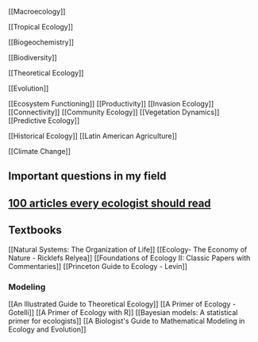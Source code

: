[[Macroecology]]

[[Tropical Ecology]]

[[Biogeochemistry]]

[[Biodiversity]]

[[Theoretical Ecology]]

[[Evolution]]


[[Ecosystem Functioning]]
[[Productivity]]
[[Invasion Ecology]]
[[Connectivity]]
[[Community Ecology]]
[[Vegetation Dynamics]]
[[Predictive Ecology]]

[[Historical Ecology]]
[[Latin American Agriculture]]

[[Climate Change]]


## Important questions in my field
[100 articles every ecologist should read](https://www-nature-com.proxy3.library.mcgill.ca/articles/s41559-017-0370-9)
- 



## Textbooks
[[Natural Systems: The Organization of Life]]
[[Ecology- The Economy of Nature - Ricklefs Relyea]]
[[Foundations of Ecology II: Classic Papers with Commentaries]]
[[Princeton Guide to Ecology - Levin]]
### Modeling
[[An Illustrated Guide to Theoretical Ecology]]
[[A Primer of Ecology - Gotelli]]
[[A Primer of Ecology with R]]
[[Bayesian models: A statistical primer for ecologists]]
[[A Biologist's Guide to Mathematical Modeling in Ecology and Evolution]]


